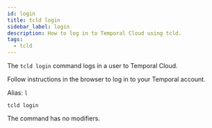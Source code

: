 ```yaml
---
id: login
title: tcld login
sidebar_label: login
description: How to log in to Temporal Cloud using tcld.
tags:
  - tcld
---
```


The `tcld login` command logs in a user to Temporal Cloud.

Follow instructions in the browser to log in to your Temporal account.

Alias: `l`

`tcld login`

The command has no modifiers.
